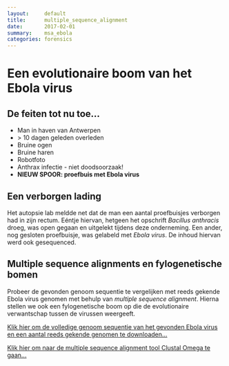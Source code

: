 ```yaml
---
layout:     default
title:      multiple_sequence_alignment
date:       2017-02-01
summary:    msa_ebola
categories: forensics
---
```


# Een evolutionaire boom van het Ebola virus

## De feiten tot nu toe...

- Man in haven van Antwerpen
- \> 10 dagen geleden overleden
- Bruine ogen
- Bruine haren
- Robotfoto
- Anthrax infectie - niet doodsoorzaak!
- **NIEUW SPOOR: proefbuis met Ebola virus**

## Een verborgen lading

Het autopsie lab meldde net dat de man een aantal proefbuisjes verborgen had in zijn rectum. Eéntje hiervan, hetgeen het opschrift *Bacillus anthracis* droeg, was open gegaan en uitgelekt tijdens deze onderneming. Een ander, nog gesloten proefbuisje, was gelabeld met *Ebola virus*. De inhoud hiervan werd ook gesequenced. 

## Multiple sequence alignments en fylogenetische bomen
Probeer de gevonden genoom sequentie te vergelijken met reeds gekende Ebola virus genomen met behulp van *multiple sequence alignment*. Hierna stellen we ook een fylogenetische boom op die de evolutionaire verwantschap tussen de virussen weergeeft.

[Klik hier om de volledige genoom sequentie van het gevonden Ebola virus en een aantal reeds gekende genomen te downloaden...](https://biodatamining.github.io/BioCluedo/data/msa_data)

[Klik hier om naar de multiple sequence alignment tool Clustal Omega te gaan...](https://www.ebi.ac.uk/Tools/msa/clustalo/)